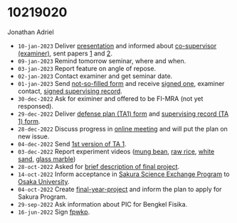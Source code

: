 # 10219020
Jonathan Adriel

+ `10-jan-2023` Deliver [presentation](https://www.instagram.com/p/CnN6SSrPiJK) and informed about [co-supervisor (examiner)](https://www.itb.ac.id/staf/profil/muhammad-rizqie-arbie), sent papers [1](https://vixra.org/abs/1508.0126) and [2](http://dx.doi.org/10.1088/1742-6596/739/1/012148).
+ `09-jan-2023` Remind tomorrow seminar, where and when.
+ `03-jan-2023` Report feature on angle of repose.
+ `02-jan-2023` Contact examiner and get seminar date.
+ `01-jan-2023` Send [not-so-filled form](https://osf.io/zhukp) and receive [signed one](https://osf.io/7jasr), examiner contact, [signed supervising record](https://osf.io/ghjvf). 
+ `30-dec-2022` Ask for eximiner and offered to be FI-MRA (not yet responsed).
+ `29-dec-2022` Deliver [defense plan (TA1) form](https://osf.io/8whd7) and [supervising record (TA 1) form](https://osf.io/5cf94).
+ `28-dec-2022` Discuss progress in [online meeting](https://itb-ac-id.zoom.us/j/9508048934) and will put the plan on new issue.
+ `04-dec-2022` Send [1st version of TA 1](https://osf.io/rc5zt).
+ `03-dec-2022` Report experiment videos ([mung bean](https://www.youtube.com/watch?v=cNYVkkOtkEI), [raw rice](https://www.youtube.com/watch?v=PTDED5VJTC0), [white sand](https://www.youtube.com/watch?v=1wWZfNAuolQ), [glass marble](https://www.youtube.com/watch?v=soxOPrHm1S4))
+ `28-oct-2022` Asked for [brief description of final project](https://github.com/JonathanAdriel/final-year-project/issues/1#issuecomment-1294716029).
+ `14-oct-2022` Inform acceptance in [Sakura Science Exchange Program](https://ssp.jst.go.jp/en/) to [Osaka University](https://www.osaka-u.ac.jp/en).
+ `04-oct-2022` Create [final-year-project](https://github.com/JonathanAdriel/final-year-project) and inform the plan to apply for Sakura Program.
+ `29-sep-2022` Ask information about PIC for Bengkel Fisika.
+ `16-jun-2022` Sign [fpwkp](https://osf.io/ab2fy).
